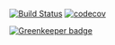 [![Build Status](https://travis-ci.org/houssemba/babel-plugin-jsperf.svg?branch=master)](https://travis-ci.org/houssemba/babel-plugin-jsperf)
[![codecov](https://codecov.io/gh/houssemba/babel-plugin-jsperf/branch/master/graph/badge.svg)](https://codecov.io/gh/houssemba/babel-plugin-jsperf)


[![Greenkeeper badge](https://badges.greenkeeper.io/houssemba/babel-plugin-jsperf.svg)](https://greenkeeper.io/)